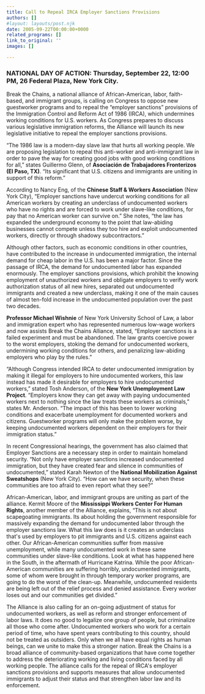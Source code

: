 ```yaml
---
title: Call to Repeal IRCA Employer Sanctions Provisions
authors: []
#layout: layouts/post.njk
date: 2005-09-22T00:00:00+0000
related_programs: []
link_to_original: ''
images: []

---
```

### NATIONAL DAY OF ACTION: Thursday, September 22, 12:00 PM, 26 Federal Plaza, New York City.

Break the Chains, a national alliance of African-American, labor,
faith-based, and immigrant groups, is calling on Congress to oppose new
guestworker programs and to repeal the “employer sanctions” provisions of the
Immigration Control and Reform Act of 1986 (IRCA), which undermines working
conditions for U.S. workers. As Congress prepares to discuss various legislative
immigration reforms, the Alliance will launch its new legislative initiative to
repeal the employer sanctions provisions.

“The 1986 law is a modern-day slave law that hurts all working people. We are
proposing legislation to repeal this anti-worker and anti-immigrant law in order
to pave the way for creating good jobs with good working conditions for all,”
states Guillermo Glenn, of **Asociación de Trabajadores Fronterizos (El Paso,
TX)**. “Its significant that U.S. citizens and immigrants are uniting in support
of this reform.”

According to Nancy Eng, of the **Chinese Staff & Workers Association** (New York
City), “Employer sanctions have undercut working conditions for all American
workers by creating an underclass of undocumented workers who have no rights and
are forced to work under slave-like conditions, for pay that no American worker
can survive on.” She notes, “the law has expanded the underground economy to the
point that law-abiding businesses cannot compete unless they too hire and
exploit undocumented workers, directly or through shadowy subcontractors.”

Although other factors, such as economic conditions in other countries, have
contributed to the increase in undocumented immigration, the internal demand for
cheap labor in the U.S. has been a major factor. Since the passage of IRCA, the
demand for undocumented labor has expanded enormously. The employer sanctions
provisions, which prohibit the knowing employment of unauthorized workers and
obligate employers to verify work authorization status of all new hires,
separated out undocumented immigrants and created a new underclass, making it
one of the main causes of almost ten-fold increase in the undocumented
population over the past two decades.

**Professor Michael Wishnie** of New York University School of Law, a labor and
immigration expert who has represented numerous low-wage workers and now
assists Break the Chains Alliance, stated, “Employer sanctions is a failed
experiment and must be abandoned. The law grants coercive power to the worst
employers, stoking the demand for undocumented workers, undermining working
conditions for others, and penalizing law-abiding employers who play by the
rules.”

“Although Congress intended IRCA to deter undocumented immigration by making it
illegal for employers to hire undocumented workers, this law instead has made it
desirable for employers to hire undocumented workers,” stated Tosh Anderson, of
the **New York Unemployment Law Project**. “Employers know they can get away
with paying undocumented workers next to nothing since the law treats these
workers as criminals,” states Mr. Anderson. “The impact of this has been to
lower working conditions and exacerbate unemployment for documented workers and
citizens. Guestworker programs will only make the problem worse, by keeping
undocumented workers dependent on their employers for their immigration status.”

In recent Congressional hearings, the government has also claimed that Employer
Sanctions are a necessary step in order to maintain homeland security. “Not only
have employer sanctions increased undocumented immigration, but they have
created fear and silence in communities of undocumented,” stated Karah Newton of
the **National Mobilization Against Sweatshops** (New York City). “How can we
have security, when these communities are too afraid to even report what they
see?”

African-American, labor, and immigrant groups are uniting as part of the
alliance. Kermit Moore of the **Mississippi Workers Center For Human Rights**, another member of the Alliance, explains, “This is not about scapegoating immigrants. Its about holding the government responsible for massively expanding the demand for undocumented labor through the employer sanctions law. What this law does is it creates an underclass that's used by employers to pit immigrants and U.S. citizens against each other. Our African-American communities suffer from massive unemployment, while many undocumented work in these same communities under slave-like conditions. Look at what has happened here in the South, in the aftermath of Hurricane Katrina. While the poor African-American communities are suffering horribly, undocumented immigrants, some of whom were brought in through temporary worker programs, are going to do the worst of the clean-up. Meanwhile, undocumented residents are being left out of the relief process and denied assistance. Every worker loses out and our communities get divided.”

The Alliance is also calling for an on-going adjustment of status for
undocumented workers, as well as reform and stronger enforcement of labor laws.
It does no good to legalize one group of people, but criminalize all those who
come after. Undocumented workers who work for a certain period of time, who have
spent years contributing to this country, should not be treated as outsiders.
Only when we all have equal rights as human beings, can we unite to make this a
stronger nation.
Break the Chains is a broad alliance of community-based organizations that have come together to address the deteriorating working and living conditions faced by all working people. The alliance calls for the repeal of IRCA's employer sanctions provisions and supports measures that allow undocumented immigrants to adjust their status and that strengthen labor law and its enforcement.